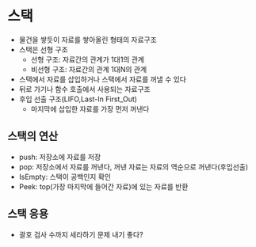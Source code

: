 # 스택
- 물건을 쌓듯이 자료를 쌓아올린 형태의 자료구조
- 스택은 선형 구조
    - 선형 구조: 자료간의 관계가 1대1의 관계
    - 비선형 구조: 자료간의 관계 1대N의 관계
- 스택에서 자료를 삽입하거나 스택에서 자료를 꺼낼 수 있다
- 뒤로 가기나 함수 호출에서 사용되는 자료구조
- 후입 선출 구조(LIFO,Last-In First_Out)
    - 마지막에 삽입한 자료를 가장 먼저 꺼낸다
## 스택의 연산
- push: 저장소에 자료를 저장
- pop: 저장소에서 자료를 꺼낸다, 꺼낸 자료는 자료의 역순으로 꺼낸다(후입선출)
- IsEmpty: 스택이 공백인지 확인
- Peek: top(가장 마지막에 들어간 자료)에 있는 자료를 반환
## 스택 응용
- 괄호 검사
수까지 세라하기 문제 내기 좋다?